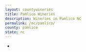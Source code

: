 ```yaml
---
layout: countywineries
title: Pamlico Wineries
description: Wineries in Pamlico NC
permalink: /nc/pamlico/
county: pamlico
state: nc
---
```

-
